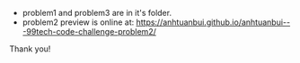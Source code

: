 - problem1 and problem3 are in it's folder.
- problem2 preview is online at: https://anhtuanbui.github.io/anhtuanbui---99tech-code-challenge-problem2/

Thank you!